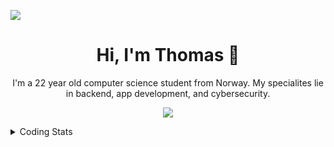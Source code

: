 ![](https://komarev.com/ghpvc/?username=thomasandersr)
<h1 align="center">Hi, I'm Thomas 👋</h1>
<p align="center">I'm a 22 year old computer science student from Norway. My specialites lie in backend, app development, and cybersecurity.</p>
<p align="center">
  <a href="https://skillicons.dev">
    <img src="https://skillicons.dev/icons?i=py,java,c,kotlin,swift,postgres,androidstudio,windows,apple,linux,coding=cute" />
  </a>
</p>
<details>
  <summary>Coding Stats</summary>
  
  ![langs](https://wakatime.com/share/@018dcd33-b0c3-4552-838a-c9e9416e2926/fe97d984-4b06-4678-aa4a-d12048a7a191.svg)
</details>
